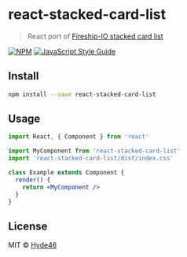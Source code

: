 # react-stacked-card-list

> React port of [Fireship-IO stacked card list](https://github.com/fireship-io/stacked-card-list)

[![NPM](https://img.shields.io/npm/v/react-stacked-card-list.svg)](https://www.npmjs.com/package/react-stacked-card-list) [![JavaScript Style Guide](https://img.shields.io/badge/code_style-standard-brightgreen.svg)](https://standardjs.com)

## Install

```bash
npm install --save react-stacked-card-list
```

## Usage

```jsx
import React, { Component } from 'react'

import MyComponent from 'react-stacked-card-list'
import 'react-stacked-card-list/dist/index.css'

class Example extends Component {
  render() {
    return <MyComponent />
  }
}
```

## License

MIT © [Hyde46](https://github.com/Hyde46)
